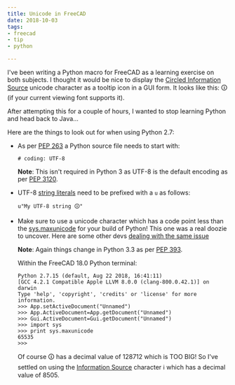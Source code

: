```yaml
---
title: Unicode in FreeCAD
date: 2018-10-03
tags: 
- freecad
- tip
- python

---
```


I've been writing a Python macro for FreeCAD as a learning exercise on both subjects. I thought it would be nice to 
display the [Circled Information Source](https://www.fileformat.info/info/unicode/char/1f6c8/index.htm) unicode character
as a tooltip icon in a GUI form. It looks like this: &#x1f6c8; (if your current viewing font supports it). 

After attempting this for a couple of hours, I wanted to stop learning Python and head back to Java...

<!--more-->

Here are the things to look out for when using Python 2.7:

- As per [PEP 263](https://www.python.org/dev/peps/pep-0263/) a Python source file needs to start with:

    ```plaintext
    # coding: UTF-8
    ```
    
    **Note**: This isn't required in Python 3 as UTF-8 is the default encoding as per [PEP 3120](https://www.python.org/dev/peps/pep-3120/).

- UTF-8 [string literals](https://docs.python.org/2/reference/lexical_analysis.html#grammar-token-stringprefix) need 
to be prefixed with a `u` as follows:

    ```plaintext
    u"My UTF-8 string 🛈"
    ```

- Make sure to use a unicode character which has a code point less than the 
[sys.maxunicode](https://docs.python.org/2/library/sys.html#sys.maxunicode) for your build of Python!
  This one was a real doozie to uncover. Here are some other devs [dealing with the same issue](https://stackoverflow.com/a/1446456)   
    
    **Note**: Again things change in Python 3.3 as per [PEP 393](https://www.python.org/dev/peps/pep-0393/).

    Within the FreeCAD 18.0 Python terminal:
    
    ```plaintext
    Python 2.7.15 (default, Aug 22 2018, 16:41:11) 
    [GCC 4.2.1 Compatible Apple LLVM 8.0.0 (clang-800.0.42.1)] on darwin
    Type 'help', 'copyright', 'credits' or 'license' for more information.
    >>> App.setActiveDocument("Unnamed")
    >>> App.ActiveDocument=App.getDocument("Unnamed")
    >>> Gui.ActiveDocument=Gui.getDocument("Unnamed")
    >>> import sys
    >>> print sys.maxunicode
    65535
    >>> 
    ``` 
 
    Of course &#x1f6c8; has a decimal value of 128712 which is TOO BIG! So I've settled on using the 
    [Information Source](https://www.fileformat.info/info/unicode/char/2139/index.htm) character &#8505;
    which has a decimal value of 8505.